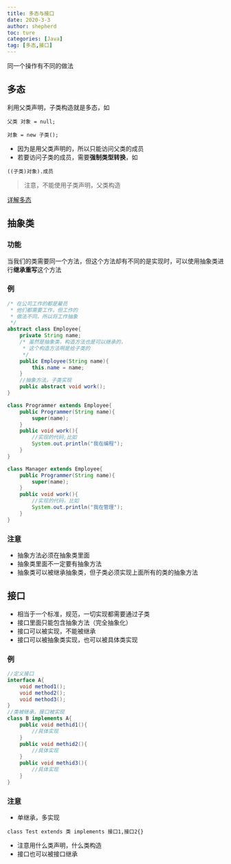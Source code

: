 ```yaml
---
title: 多态与接口
date: 2020-3-3
author: shepherd
toc: ture
categories: [Java]
tag: [多态,接口]
---
```


同一个操作有不同的做法

<!-- more -->

## 多态

利用父类声明，子类构造就是多态，如

`父类 对象 = null;`

`对象 = new 子类();`

- 因为是用父类声明的，所以只能访问父类的成员
- 若要访问子类的成员，需要**强制类型转换**，如

`((子类)对象).成员`

> 注意，不能使用子类声明，父类构造

[详解多态](https://www.cnblogs.com/chenssy/p/3372798.html)

## 抽象类

### 功能

当我们的类需要同一个方法，但这个方法却有不同的是实现时，可以使用抽象类进行**继承重写**这个方法

### 例

```java
/* 在公司工作的都是雇员
 * 他们都需要工作，但工作的
 * 做法不同，所以将工作抽象
 */
abstract class Employee{
	private String name;
    /* 虽然是抽象类，构造方法也是可以继承的，
     * 这个构造方法啊是给子类的
     */
    public Employee(String name){
        this.name = name;
    }
    //抽象方法，子类实现
    public abstract void work();
}

class Programmer extends Employee{
    public Programmer(String name){
        super(name);
    }
    public void work(){
        //实现的代码,比如
        System.out.println("我在编程");
    }
}

class Manager extends Employee{
    public Programmer(String name){
        super(name);
    }
    public void work(){
        //实现的代码，比如
        System.out.println("我在管理");
    }
}
```

### 注意

- 抽象方法必须在抽象类里面
- 抽象类里面不一定要有抽象方法
- 抽象类可以被继承抽象类，但子类必须实现上面所有的类的抽象方法

## 接口

- 相当于一个标准，规范，一切实现都需要通过子类
- 接口里面只能包含抽象方法（完全抽象化）
- 接口可以被实现，不能被继承
- 接口可以被抽象类实现，也可以被具体类实现

### 例

```java
//定义接口
interface A{
    void method1();
    void method2();
    void method3();
}
//类被继承，接口被实现
class B implements A{
    public void methid1(){
        //具体实现
    }
    public void methid2(){
        //具体实现
    }
    public void methid3(){
        //具体实现
    }
}
```

### 注意

- 单继承，多实现

`class Test extends 类 implements 接口1,接口2{}`

- 注意用什么类声明，什么类构造
- 接口也可以被接口继承

